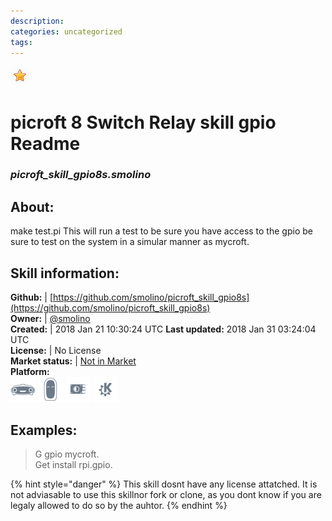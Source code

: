 ```yaml
--- 
description: 
categories: uncategorized   
tags:   
---
```


![](../.gitbook/assets/star.png)  
# picroft 8 Switch Relay skill gpio Readme  
### _picroft_skill_gpio8s.smolino_  
## About:  
make test.pi
This will run a test to be sure you have access to the gpio be sure to test on the system in a simular manner as mycroft.

## Skill information:  
**Github:** | [https://github.com/smolino/picroft_skill_gpio8s](https://github.com/smolino/picroft_skill_gpio8s)  
**Owner:** | [@smolino](https://github.com/smolino)  
**Created:** | 2018 Jan 21 10:30:24 UTC  **Last updated:** 2018 Jan 31 03:24:04 UTC  
**License:** | No License  
**Market status:** | [Not in Market](https://market.mycroft.ai/skill/)  
**Platform:**  
 ![](../.gitbook/assets/mark-1-icon.png)  ![](../.gitbook/assets/mark-2-icon.png)  ![](../.gitbook/assets/picroft-icon.png)  ![](../.gitbook/assets/kde.png)   
## Examples:  
> G gpio mycroft.  
> Get install rpi.gpio.  
  
{% hint style="danger" %}
This skill dosnt have any license attatched. It is not adviasable to use this skillnor fork or clone, as you dont know if you are legaly allowed to do so by the auhtor.
{% endhint %}
